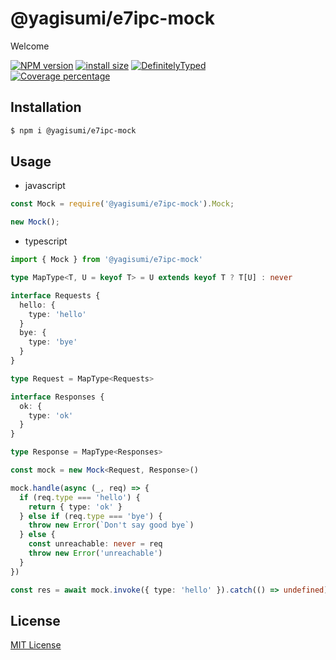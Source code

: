 # @yagisumi/e7ipc-mock

Welcome

[![NPM version][npm-image]][npm-url] [![install size][packagephobia-image]][packagephobia-url] [![DefinitelyTyped][dts-image]][dts-url]  
[![Coverage percentage][coveralls-image]][coveralls-url]

## Installation

```sh
$ npm i @yagisumi/e7ipc-mock
```

## Usage

- javascript

```js
const Mock = require('@yagisumi/e7ipc-mock').Mock;

new Mock();
```

- typescript

```ts
import { Mock } from '@yagisumi/e7ipc-mock'

type MapType<T, U = keyof T> = U extends keyof T ? T[U] : never

interface Requests {
  hello: {
    type: 'hello'
  }
  bye: {
    type: 'bye'
  }
}

type Request = MapType<Requests>

interface Responses {
  ok: {
    type: 'ok'
  }
}

type Response = MapType<Responses>

const mock = new Mock<Request, Response>()

mock.handle(async (_, req) => {
  if (req.type === 'hello') {
    return { type: 'ok' }
  } else if (req.type === 'bye') {
    throw new Error(`Don't say good bye`)
  } else {
    const unreachable: never = req
    throw new Error('unreachable')
  }
})

const res = await mock.invoke({ type: 'hello' }).catch(() => undefined)

```

## License

[MIT License](https://opensource.org/licenses/MIT)

[npm-image]: https://img.shields.io/npm/v/@yagisumi/e7ipc-mock.svg?style=flat-square
[npm-url]: https://npmjs.org/package/@yagisumi/e7ipc-mock
[packagephobia-image]: https://flat.badgen.net/packagephobia/install/@yagisumi/e7ipc-mock
[packagephobia-url]: https://packagephobia.now.sh/result?p=@yagisumi/e7ipc-mock
[coveralls-image]: https://img.shields.io/coveralls/yagisumi/node-e7ipc-mock.svg?style=flat-square
[coveralls-url]: https://coveralls.io/github/yagisumi/node-e7ipc-mock?branch=master
[dts-image]: https://img.shields.io/badge/DefinitelyTyped-.d.ts-blue.svg?style=flat-square
[dts-url]: http://definitelytyped.org
